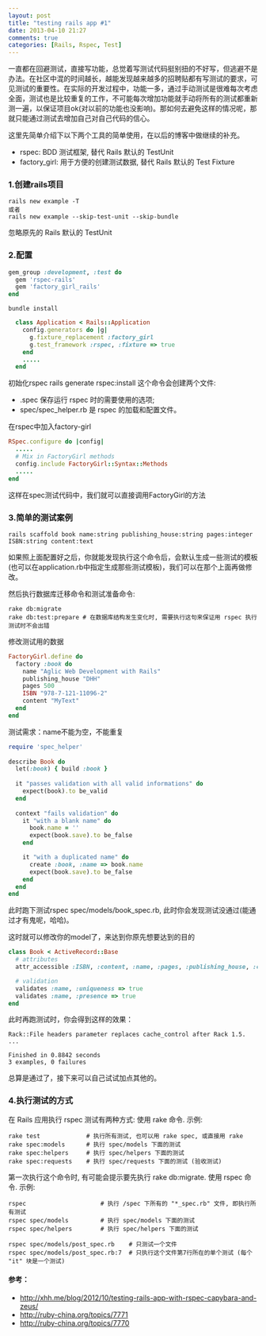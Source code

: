 ```yaml
---
layout: post
title: "testing rails app #1"
date: 2013-04-10 21:27
comments: true
categories: [Rails, Rspec, Test]
---
```


一直都在回避测试，直接写功能，总觉着写测试代码挺别扭的不好写，但逃避不是办法。在社区中混的时间越长，越能发现越来越多的招聘贴都有写测试的要求，可见测试的重要性。在实际的开发过程中，功能一多，通过手动测试是很难每次考虑全面，测试也是比较重复的工作，不可能每次增加功能就手动将所有的测试都重新测一遍，以保证项目ok(对以前的功能也没影响)。那如何去避免这样的情况呢，那就只能通过测试去增加自己对自己代码的信心。

这里先简单介绍下以下两个工具的简单使用，在以后的博客中做继续的补充。

* rspec: BDD 测试框架, 替代 Rails 默认的 TestUnit
* factory_girl: 用于方便的创建测试数据, 替代 Rails 默认的 Test Fixture
<!-- more -->
### 1.创建rails项目
    rails new example -T
    或者
    rails new example --skip-test-unit --skip-bundle
忽略原先的 Rails 默认的 TestUnit

### 2.配置
```ruby
gem_group :development, :test do
  gem 'rspec-rails'
  gem 'factory_girl_rails'
end
```
    bundle install

```ruby config/application.rb
  class Application < Rails::Application
    config.generators do |g| 
      g.fixture_replacement :factory_girl
      g.test_framework :rspec, :fixture => true
    end 
    .....
  end
```
初始化rspec
    rails generate rspec:install
这个命令会创建两个文件: 

* .spec 保存运行 rspec 时的需要使用的选项; 
* spec/spec_helper.rb 是 rspec 的加载和配置文件。

在rspec中加入factory-girl
```ruby spec/spec_helper.rb
RSpec.configure do |config|
  .....
  # Mix in FactoryGirl methods
  config.include FactoryGirl::Syntax::Methods
  .....
end
```
这样在spec测试代码中，我们就可以直接调用FactoryGirl的方法

### 3.简单的测试案例
```
rails scaffold book name:string publishing_house:string pages:integer ISBN:string content:text
```
如果照上面配置好之后，你就能发现执行这个命令后，会默认生成一些测试的模板(也可以在application.rb中指定生成那些测试模板)，我们可以在那个上面再做修改。

然后执行数据库迁移命令和测试准备命令:
```
rake db:migrate
rake db:test:prepare # 在数据库结构发生变化时, 需要执行这句来保证用 rspec 执行测试时不会出错
```
修改测试用的数据
```ruby spec/factories/books.rb
FactoryGirl.define do          
  factory :book do         
    name "Aglic Web Development with Rails"
    publishing_house "DHH" 
    pages 500                  
    ISBN "978-7-121-11096-2"
    content "MyText"           
  end                      
end
```
测试需求：name不能为空，不能重复
```ruby spec/models/book_spec.rb
require 'spec_helper'
    
describe Book do
  let(:book) { build :book }
    
  it "passes validation with all valid informations" do
    expect(book).to be_valid
  end
    
  context "fails validation" do 
    it "with a blank name" do 
      book.name = ''
      expect(book.save).to be_false
    end

    it "with a duplicated name" do
      create :book, :name => book.name
      expect(book.save).to be_false
    end 
  end
end 
```
此时跑下测试rspec spec/models/book_spec.rb, 此时你会发现测试没通过(能通过才有鬼呢，哈哈)。

这时就可以修改你的model了，来达到你原先想要达到的目的
```ruby app/models/book.rb
class Book < ActiveRecord::Base
  # attributes
  attr_accessible :ISBN, :content, :name, :pages, :publishing_house, :cover

  # validation
  validates :name, :uniqueness => true
  validates :name, :presence => true
end
```
此时再跑测试时，你会得到这样的效果：
```
Rack::File headers parameter replaces cache_control after Rack 1.5.
...

Finished in 0.8842 seconds
3 examples, 0 failures
```
总算是通过了，接下来可以自己试试加点其他的。

### 4.执行测试的方式
在 Rails 应用执行 rspec 测试有两种方式:
使用 rake 命令. 示例:
```
rake test             # 执行所有测试, 也可以用 rake spec, 或直接用 rake
rake spec:models      # 执行 spec/models 下面的测试
rake spec:helpers     # 执行 spec/helpers 下面的测试
rake spec:requests    # 执行 spec/requests 下面的测试 (验收测试)
```
第一次执行这个命令时, 有可能会提示要先执行 rake db:migrate.
使用 rspec 命令. 示例:
```
rspec                     # 执行 /spec 下所有的 "*_spec.rb" 文件, 即执行所有测试
rspec spec/models         # 执行 spec/models 下面的测试
rspec spec/helpers        # 执行 spec/helpers 下面的测试

rspec spec/models/post_spec.rb    # 只测试一个文件
rspec spec/models/post_spec.rb:7  # 只执行这个文件第7行所在的单个测试 (每个 "it" 块是一个测试)
```

#### 参考：
* http://xhh.me/blog/2012/10/testing-rails-app-with-rspec-capybara-and-zeus/
* http://ruby-china.org/topics/7771
* http://ruby-china.org/topics/7770
